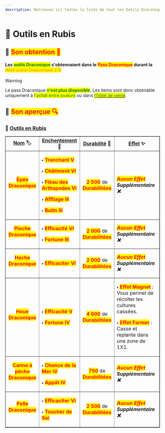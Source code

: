 ```yaml
---
description: Retrouvez ici toutes la liste de tout les Outils Draconique disponible durant le Pass Draconique présents sur le serveur.
---
```


# 🔻 Outils en Rubis

## 🔹 <mark style="color:red;">Son obtention 🤔</mark>

#### Les <mark style="color:green;">**outils Draconique**</mark> s'obtennaient dans le <mark style="color:red;">**Pass Draconique**</mark> durant la <mark style="color:orange;">**mise à jour Draconique 2.0**</mark>
> [!WARNING]
> Le pass Draconique <mark style="color:green;">**n'est plus disponible**</mark>. Les items sont donc obtenable uniquement à <mark style="color:green;">l'achat entre joueurs</mark> ou dans [<mark style="color:green;">l'hôtel de vente</mark>](https://wiki.evolucraft.fr/le-gameplay/le-commerce#hotel-des-ventes).

## 🔹 <mark style="color:red;">Son aperçue 🔍</mark>

### 🔹 <ins>Outils en Rubis</ins>

<table border="1" cellspacing="0" cellpadding="6">
  <tr>
    <td align="center"><strong><ins>Nom</ins> 🏷️</strong></td>
    <td align="center"><strong><ins>Enchentement</ins> 📖</strong></td>
    <td align="center"><strong><ins>Durabilité</ins> 📏</strong></td>
    <td align="center"><strong><ins>Effet</ins> ✨</strong></td>    
  </tr>
  <tr>
   <td align="center">
     <p><mark style="color:red;"><strong>Épée Draconique</strong></mark></p>
     <p><figure><img src="../.gitbook/assets/Codex/Outils/Draconique2025/Epee.png" alt=""></figure></p>
   </td>
   <td>
     <p>🞄 <mark style="color:red;"><strong>Tranchant V</strong></mark></p>
     <p>🞄 <mark style="color:red;"><strong>Châtiment VI</strong></mark></p>
     <p>🞄 <mark style="color:red;"><strong>Fléau des Arthopodes VI</strong></mark></p>
     <p>🞄 <mark style="color:red;"><strong>Affliage III</strong></mark></p>
     <p>🞄 <mark style="color:red;"><strong>Butin III</strong></mark></p>
   </td>
   <td align="center">
     <p><mark style="color:red;"><strong>2 500</strong></mark> de <mark style="color:red;"><strong>Durabilitées</strong></mark></p>
   </td>
   <td><strong><em><mark style="color:red;">Aucun Effet</mark> Supplémentaire ❌</em></strong></td>
  </tr>
  <tr>
   <td align="center">
     <p><mark style="color:red;"><strong>Pioche Draconique</strong></mark></p>
     <p><figure><img src="../.gitbook/assets/Codex/Outils/Draconique2025/Pioche.png" alt=""></figure></p>
   </td>
   <td>
     <p>🞄 <mark style="color:red;"><strong>Efficacité VI</strong></mark></p>
     <p>🞄 <mark style="color:red;"><strong>Fortune III</strong></mark></p>
   </td>
   <td align="center">
     <p><mark style="color:red;"><strong>2 000</strong></mark> de <mark style="color:red;"><strong>Durabilitées</strong></mark></p>
   </td>
   <td><strong><em><mark style="color:red;">Aucun Effet</mark> Supplémentaire ❌</em></strong></td>
  </tr>  
  <tr>
   <td align="center">
     <p><mark style="color:red;"><strong>Hache Draconique</strong></mark></p>
     <p><figure><img src="../.gitbook/assets/Codex/Outils/Draconique2025/Hache.png" alt=""></figure></p>
   </td>
   <td>
     <p>🞄 <mark style="color:red;"><strong>Efficaciter VI</strong></mark></p>
   </td>
   <td align="center">
     <p><mark style="color:red;"><strong>2 000</strong></mark> de <mark style="color:red;"><strong>Durabilitées</strong></mark></p>
   </td>
   <td><strong><em><mark style="color:red;">Aucun Effet</mark> Supplémentaire ❌</em></strong></td>
  </tr>
  <tr>
   <td align="center">
     <p><mark style="color:red;"><strong>Houe Draconique</strong></mark></p>
     <p><figure><img src="../.gitbook/assets/Codex/Outils/Draconique2025/Houe.png" alt=""></figure></p>
   </td>
   <td>
     <p>🞄 <mark style="color:red;"><strong>Efficacité V</strong></mark></p>
     <p>🞄 <mark style="color:red;"><strong>Fortune IV</strong></mark></p>
   </td>
   <td align="center">
     <p><mark style="color:red;"><strong>4 000</strong></mark> de <mark style="color:red;"><strong>Durabilitées</strong></mark></p>
   </td>
   <td>  
     <p>🞄 <mark style="color:red;"><strong>Effet Magnet</strong></mark> : Vous permet de récolter les cultures cassées.</p>
     <p>🞄 <mark style="color:red;"><strong>Effet Farmer</strong></mark> : Casse et replante dans une zone de 1X1.</p>
   </td>
  </tr>
  <tr>
   <td align="center">
     <p><mark style="color:red;"><strong>Canne à pêche Draconique</strong></mark></p>
     <p><figure><img src="../.gitbook/assets/Codex/Outils/Draconique2025/CanneAPeche.png" alt=""></figure></p>
   </td>
   <td>
     <p>🞄 <mark style="color:red;"><strong>Chance de la Mer IV</strong></mark></p>
     <p>🞄 <mark style="color:red;"><strong>Appât IV</strong></mark></p>
   </td>
   <td align="center">
     <p><mark style="color:red;"><strong>750</strong></mark> de <mark style="color:red;"><strong>Durabilitées</strong></mark></p>
   </td>
   <td><strong><em><mark style="color:red;">Aucun Effet</mark> Supplémentaire ❌</em></strong></td>
  </tr>  
  <tr>
   <td align="center">
     <p><mark style="color:red;"><strong>Pelle Draconique</strong></mark></p>
     <p><figure><img src="../.gitbook/assets/Codex/Outils/Draconique2025/Pelle.png" alt=""></figure></p>
   </td>
   <td>
     <p>🞄 <mark style="color:red;"><strong>Efficaciter VI</strong></mark></p>
     <p>🞄 <mark style="color:red;"><strong>Toucher de Soi</strong></mark></p>
   </td>
   <td align="center">
     <p><mark style="color:red;"><strong>2 500</strong></mark> de <mark style="color:red;"><strong>Durabilitées</strong></mark></p>
   </td>
   <td><strong><em><mark style="color:red;">Aucun Effet</mark> Supplémentaire ❌</em></strong></td>
  </tr>
</table>
